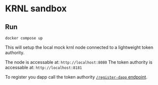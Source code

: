 # KRNL sandbox
## Run
```shell
docker compose up
```

This will setup the local mock krnl node connected to a lightweight token authority.

The node is accessable at: `http://localhost:8080`
The token authority is accessable at: `http://localhost:8181`

To register you dapp call the token authority [`/register-dapp` endpoint](/token-authority/README.md#register-dapp).
